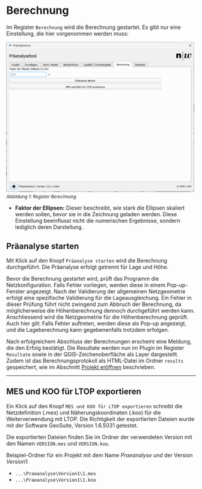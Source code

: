 # Berechnung

Im Register ```Berechnung``` wird die Berechnung gestartet. Es gibt nur eine Einstellung, die hier vorgenommen werden muss:

<img src="../imgs/calc/calc.png" width="500" /><br/>
<small>_Abbildung 1: Register Berechnung._</small>

- **Faktor der Ellipsen:** Dieser beschreibt, wie stark die Ellipsen skaliert werden sollen, bevor sie in die Zeichnung geladen werden. Diese Einstellung beeinflusst nicht die numerischen Ergebnisse, sondern lediglich deren Darstellung.

## Präanalyse starten

Mit Klick auf den Knopf ```Präanalyse starten``` wird die Berechnung durchgeführt. Die Präanalyse erfolgt getrennt für Lage und Höhe. 

Bevor die Berechnung gestartet wird, prüft das Programm die Netzkonfiguration. Falls Fehler vorliegen, werden diese in einem Pop-up-Fenster angezeigt. Nach der Validierung der allgemeinen Netzgeometrie erfolgt eine spezifische Validierung für die Lageausgleichung. Ein Fehler in dieser Prüfung führt nicht zwingend zum Abbruch der Berechnung, da möglicherweise die Höhenberechnung dennoch durchgeführt werden kann. Anschliessend wird die Netzgeometrie für die Höhenberechnung geprüft. Auch hier gilt: Falls Fehler auftreten, werden diese als Pop-up angezeigt, und die Lageberechnung kann gegebenenfalls trotzdem erfolgen.

Nach erfolgreichem Abschluss der Berechnungen erscheint eine Meldung, die den Erfolg bestätigt. Die Resultate werden nun im Plugin im Register ```Resultate``` sowie in der QGIS-Zeichenoberfläche als Layer dargestellt. Zudem ist das Berechnungsprotokoll als HTML-Datei im Ordner ```results``` gespeichert, wie im Abschnitt [Projekt eröffnen](../open_project) beschrieben.

---

## MES und KOO für LTOP exportieren

Ein Klick auf den Knopf ```MES und KOO für LTOP exportieren``` schreibt die Netzdefinition (.mes) und Näherungskoordinaten (.koo) für die Weiterverwendung mit LTOP. Die Richtigkeit der exportierten Dateien wurde mit der Software GeoSuite, Version 1.6.5031 getestet.

Die exportierten Dateien finden Sie im Ordner der verwendeten Version mit den Namen ```VERSION.mes``` und ```VERSION.koo```.

Beispiel-Ordner für ein Projekt mit dem Name *Praeanalyse* und der Version *Version1*:
- ```...\Praeanalyse\Version1\1.mes```
- ```...\Praeanalyse\Version1\1.koo```
